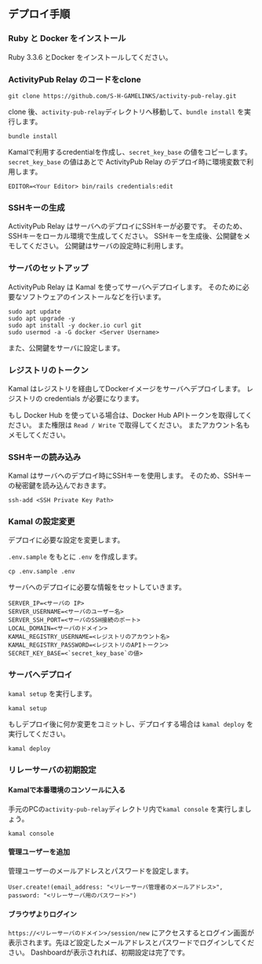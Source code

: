 
## デプロイ手順
### Ruby と Docker をインストール

Ruby 3.3.6 とDocker をインストールしてください。

### ActivityPub Relay のコードをclone

```console
git clone https://github.com/S-H-GAMELINKS/activity-pub-relay.git
```

clone 後、`activity-pub-relay`ディレクトリへ移動して、`bundle install` を実行します。

```console
bundle install
```

Kamalで利用するcredentialを作成し、`secret_key_base` の値をコピーします。
`secret_key_base` の値はあとで ActivityPub Relay のデプロイ時に環境変数で利用します。

```
EDITOR=<Your Editor> bin/rails credentials:edit
```

### SSHキーの生成

ActivityPub Relay はサーバへのデプロイにSSHキーが必要です。
そのため、SSHキーをローカル環境で生成してください。
SSHキーを生成後、公開鍵をメモしてください。
公開鍵はサーバの設定時に利用します。

### サーバのセットアップ

ActivityPub Relay は Kamal を使ってサーバへデプロイします。
そのために必要なソフトウェアのインストールなどを行います。

```console
sudo apt update
sudo apt upgrade -y
sudo apt install -y docker.io curl git
sudo usermod -a -G docker <Server Username>
```

また、公開鍵をサーバに設定します。

### レジストリのトークン

Kamal はレジストリを経由してDockerイメージをサーバへデプロイします。
レジストリの credentials が必要になります。

もし Docker Hub を使っている場合は、Docker Hub APIトークンを取得してください。
また権限は `Read / Write` で取得してください。
またアカウント名もメモしてください。

### SSHキーの読み込み

Kamal はサーバへのデプロイ時にSSHキーを使用します。
そのため、SSHキーの秘密鍵を読み込んでおきます。

```console
ssh-add <SSH Private Key Path>
```

### Kamal の設定変更

デプロイに必要な設定を変更します。


`.env.sample` をもとに `.env` を作成します。

```console
cp .env.sample .env
```

サーバへのデプロイに必要な情報をセットしていきます。

```
SERVER_IP=<サーバの IP>
SERVER_USERNAME=<サーバのユーザー名>
SERVER_SSH_PORT=<サーバのSSH接続のポート>
LOCAL_DOMAIN=<サーバのドメイン>
KAMAL_REGISTRY_USERNAME=<レジストリのアカウント名>
KAMAL_REGISTRY_PASSWORD=<レジストリのAPIトークン>
SECRET_KEY_BASE=<`secret_key_base`の値>
```

### サーバへデプロイ

`kamal setup` を実行します。

```console
kamal setup
```

もしデプロイ後に何か変更をコミットし、デプロイする場合は `kamal deploy` を実行してください。

```console
kamal deploy
```

### リレーサーバの初期設定

#### Kamalで本番環境のコンソールに入る

手元のPCの`activity-pub-relay`ディレクトリ内で`kamal console` を実行しましょう。

```console
kamal console
```

#### 管理ユーザーを追加

管理ユーザーのメールアドレスとパスワードを設定します。

```console
User.create!(email_address: "<リレーサーバ管理者のメールアドレス>", password: "<リレーサーバ用のパスワード>")
```

#### ブラウザよりログイン

`https://<リレーサーバのドメイン>/session/new` にアクセスするとログイン画面が表示されます。先ほど設定したメールアドレスとパスワードでログインしてください。
Dashboardが表示されれば、初期設定は完了です。

